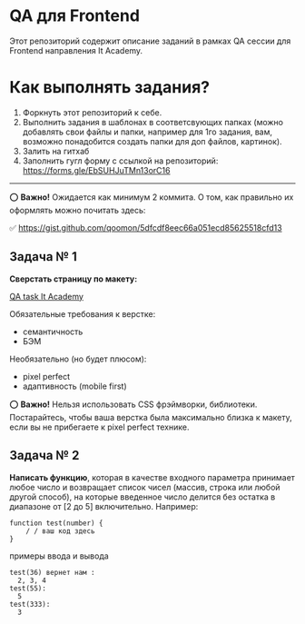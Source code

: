 
# QA для Frontend

Этот репозиторий содержит описание заданий в рамках QA сессии для Frontend направления It Academy.

# Как выполнять задания?

1. Форкнуть этот репозиторий к себе.
2. Выполнить задания в шаблонах в соответсвующих папках (можно добавлять свои файлы и папки, например для 1го задания, вам, возможно понадобится создать папки для доп файлов, картинок).
3. Залить на гитхаб
4. Заполнить гугл форму с ссылкой на репозиторий: https://forms.gle/EbSUHJuTMn13orC16
<hr>

⭕️ **Важно!** Ожидается как минимум 2 коммита. О том, как правильно их оформлять можно почитать здесь:

✅ https://gist.github.com/qoomon/5dfcdf8eec66a051ecd85625518cfd13


## Задача № 1

**Сверстать страницу по макету:**

[QA task It Academy](https://www.figma.com/file/AzjyWwYarEE3rWYBu6p8Xk/It-Academy-QA-task-%2818.06%29?node-id=2:2)

Обязательные требования к верстке:
- семантичность
- БЭМ

Необязательно (но будет плюсом):
- pixel perfect
- адаптивность (mobile first)

⭕️ **Важно!** Нельзя использовать CSS фрэймворки, библиотеки. Постарайтесь, чтобы ваша верстка была максимально близка к макету, если вы не прибегаете к pixel perfect технике.

## Задача № 2

**Написать функцию**, которая в качестве входного параметра принимает любое число и возвращает список чисел (массив, строка или любой другой способ), на которые введенное число делится без остатка в диапазоне от [2 до 5] включительно. Например:

```
function test(number) {
	/ / ваш код здесь
}
```
примеры ввода и вывода
```
test(36) вернет нам :
  2, 3, 4
test(55):
  5
test(333):
  3
```

